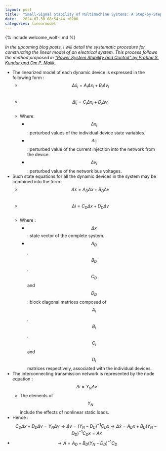 ```yaml
---
layout: post
title:  "Small-Signal Stability of Multimachine Systems: A Step-by-Step Guide. Integrating Individual Dynamic Models into a Global Model."
date:   2024-07-30 08:54:44 +0200
categories: linearmodel
---
```

{% include welcome_wolf-i.md %}

*In the upcoming blog posts, I will detail the systematic procedure for constructing the linear model of an electrical system. This process follows the method proposed in ["Power System Stability and Control" by Prabha S. Kundur and Om P. Malik.](https://www.accessengineeringlibrary.com/content/book/9781260473544)*

- The linearized model of each dynamic device is expressed in the following form :
	- $$\Delta \dot{x}_i = A_i \Delta x_i + B_i \Delta v_i$$ &nbsp;
	- $$\Delta i_i = C_i \Delta x_i + D_i \Delta v_i$$ &nbsp;
	- Where:
		- $$\Delta x_i$$ : perturbed values of the individual device state variables.
		- $$\Delta i_i$$ : perturbed value of the current injection into the network from the device.
		- $$\Delta v_i$$ : perturbed value of the network bus voltages.
- Such state equations for all the dynamic devices in the system may be combined into the form :
	- $$\Delta \dot{x} = A_D \Delta x + B_D \Delta v$$ &nbsp;
	- $$\Delta i = C_D \Delta x + D_D \Delta v$$ &nbsp;
	- Where :
		- $$\Delta x$$ : state vector of the complete system.
		- $$A_D$$ , $$B_D$$ , $$C_D$$ and $$D_D$$ : block diagonal matrices composed of $$A_i$$ , $$B_i$$ , $$C_i$$ and $$D_i$$ matrices respectively, associated with the individual devices.
- The interconnecting transmission network is represented by the node equation : $$\Delta i = Y_N \Delta v$$
	- The elements of $$Y_N$$ include the effects of nonlinear static loads.
- Hence : $$C_D \Delta x + D_D \Delta v = Y_N \Delta v \rightarrow \Delta v = (Y_N - D_D)^{-1} C_D x \rightarrow \Delta \dot{x} = A_D x + B_D (Y_N - D_D)^{-1} C_D x = Ax$$
- $$\rightarrow A = A_D + B_D (Y_N - D_D)^{-1} C_D$$ &nbsp;
